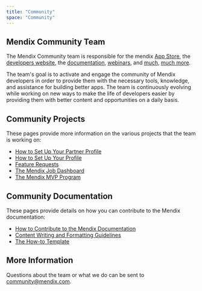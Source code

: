 ```yaml
---
title: "Community"
space: "Community"
---
```


## Mendix Community Team

The Mendix Community team is responsible for the mendix [App Store](http://appstore.home.mendix.com), the [developers website](http://developers.mendix.com), the [documentation](/), [webinars](https://developers.mendix.com/training/webinars/), and [much,](https://www.meetup.com/Mendix-Netherlands) [much more](https://forum.mendixcloud.com/).

The team's goal is to activate and engage the community of Mendix developers in order to provide them with the necessary tools, knowledge, and assistance for building better apps. The team is continuously evolving while working on new ways to make the life of developers easier by providing them with better content and opportunities on a daily basis.

## Community Projects

These pages provide more information on the various projects that the team is working on:

* [How to Set Up Your Partner Profile](how-to-set-up-your-partner-profile)
* [How to Set Up Your Profile](how-to-set-up-your-profile)
* [Feature Requests](feature-requests)
* [The Mendix Job Dashboard](the-mendix-job-dashboard)
* [The Mendix MVP Program](the-mendix-mvp-program)

## Community Documentation

These pages provide details on how you can contribute to the Mendix documentation:

* [How to Contribute to the Mendix Documentation](contribute-to-the-mendix-documentation)
* [Content Writing and Formatting Guidelines](content-writing-and-formatting-guidelines)
* [The How-to Template](the-how-to-template-page)

## More Information

Questions about the team or what we do can be sent to community@mendix.com.
